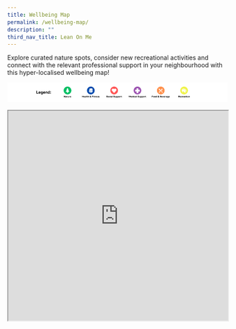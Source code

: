 ```yaml
---
title: Wellbeing Map
permalink: /wellbeing-map/
description: ""
third_nav_title: Lean On Me
---
```

Explore curated nature spots, consider new recreational activities and connect with the relevant professional support in your neighbourhood with this hyper-localised wellbeing map!

![](/images/wellbeing%20map_legend.png)

<iframe height="480" width="100%" src="https://www.google.com/maps/d/embed?mid=1p1Te1wKjzA0d_sYDzAcThlzzDErmJ0c&amp;ehbc=2E312F"></iframe>